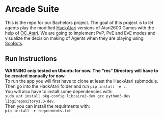 # Arcade Suite
This is the repo for our Bachelors project.
The goal of this project is to let agents play the modified [HackAtari](https://github.com/k4ntz/HackAtari) versions of Atari2600 
Games with the help of [OC_Atari](https://github.com/k4ntz/OC_Atari). We are going to implement PvP, PvE and EvE modes and visualize the decision making of Agents when they are playing using [ScoBots](https://github.com/k4ntz/SCoBots).

## Run Instructions
**WARNING only tested on Ubuntu for now. The "res" Directory will have to be created manually for now.** <br>
To run the app you will first have to clone at least the HackAtari submodule.
Then go into the HackAtari folder and run ```pip install -e .```. <br>
You will also have to install some dependencies with: <br>
```sudo apt install pkg-config libcairo2-dev gcc python3-dev libgirepository1.0-dev```. <br>
Then you can install the requirments with: <br>
```pip install -r requirments.txt``` <br>
